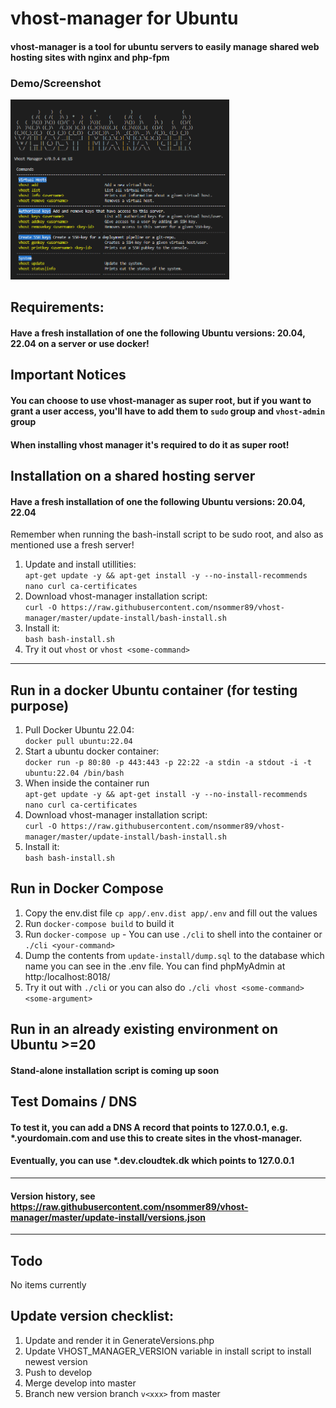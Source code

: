 # vhost-manager for Ubuntu
#### vhost-manager is a tool for ubuntu servers to easily manage shared web hosting sites with nginx and php-fpm
### Demo/Screenshot
<img src="https://raw.githubusercontent.com/nsommer89/vhost-manager/master/screenshot.png" width="350">

## Requirements:
#### Have a fresh installation of one the following Ubuntu versions: 20.04, 22.04 on a server or use docker!

## Important Notices
#### You can choose to use vhost-manager as super root, but if you want to grant a user access, you'll have to add them to `sudo` group and `vhost-admin` group
#### When installing vhost manager it's required to do it as super root!

## Installation on a shared hosting server
#### Have a fresh installation of one the following Ubuntu versions: 20.04, 22.04

Remember when running the bash-install script to be sudo root, and also as mentioned use a fresh server!
1. Update and install utillities:<br/>`apt-get update -y && apt-get install -y --no-install-recommends nano curl ca-certificates`
2. Download vhost-manager installation script:<br/>`curl -O https://raw.githubusercontent.com/nsommer89/vhost-manager/master/update-install/bash-install.sh`
3. Install it:<br/>`bash bash-install.sh`
4. Try it out `vhost` or `vhost <some-command>`
-----
## Run in a docker Ubuntu container (for testing purpose)
1. Pull Docker Ubuntu 22.04:<br />`docker pull ubuntu:22.04`
2. Start a ubuntu docker container:<br/>`docker run -p 80:80 -p 443:443 -p 22:22 -a stdin -a stdout -i -t ubuntu:22.04 /bin/bash`
3. When inside the container run<br/>`apt-get update -y && apt-get install -y --no-install-recommends nano curl ca-certificates`
4. Download vhost-manager installation script:<br/>`curl -O https://raw.githubusercontent.com/nsommer89/vhost-manager/master/update-install/bash-install.sh`
5. Install it:<br/>`bash bash-install.sh`

## Run in Docker Compose
1. Copy the env.dist file `cp app/.env.dist app/.env` and fill out the values
2. Run `docker-compose build` to build it
3. Run `docker-compose up` - You can use `./cli` to shell into the container or `./cli <your-command>`
4. Dump the contents from `update-install/dump.sql` to the database which name you can see in the .env file. You can find phpMyAdmin at http:/localhost:8018/
5. Try it out with `./cli` or you can also do `./cli vhost <some-command> <some-argument>` 

## Run in an already existing environment on Ubuntu >=20
#### Stand-alone installation script is coming up soon

## Test Domains / DNS
#### To test it, you can add a DNS A record that points to 127.0.0.1, e.g. *.yourdomain.com and use this to create sites in the vhost-manager.
#### Eventually, you can use *.dev.cloudtek.dk which points to 127.0.0.1
-----
#### Version history, see https://raw.githubusercontent.com/nsommer89/vhost-manager/master/update-install/versions.json
-----
## Todo
No items currently

## Update version checklist:
1. Update and render it in GenerateVersions.php
2. Update VHOST_MANAGER_VERSION variable in install script to install newest version
3. Push to develop
4. Merge develop into master
5. Branch new version branch `v<xxx>` from master